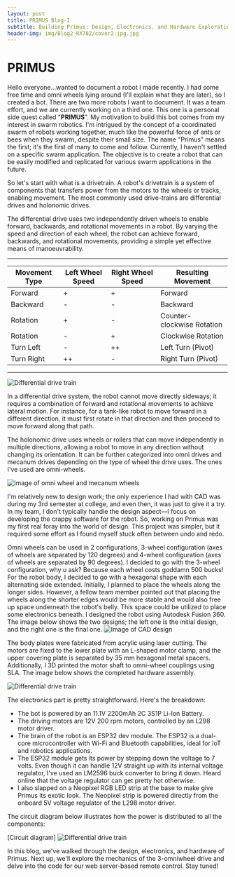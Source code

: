 ```yaml
---
layout: post
title: PRIMUS Blog-I
subtitle: Building Primus: Design, Electronics, and Hardware Exploration.
header-img: img/Blog2_RX782/cover2.jpg.jpg
---
```



# PRIMUS

Hello everyone...wanted to document a robot I made recently. I had some free time and omni wheels lying around (I'll explain what they are later), so I created a bot. There are two more robots I want to document. It was a team effort, and we are currently working on a third one. This one is a personal side quest called "**PRIMUS**". My motivation to build this bot comes from my interest in swarm robotics. I'm intrigued by the concept of a coordinated swarm of robots working together, much like the powerful force of ants or bees when they swarm, despite their small size. The name "Primus" means the first; it's the first of many to come and follow. Currently, I haven't settled on a specific swarm application. The objective is to create a robot that can be easily modified and replicated for various swarm applications in the future.

So let's start with what is a drivetrain. A robot's drivetrain is a system of components that transfers power from the motors to the wheels or tracks, enabling movement. The most commonly used drive-trains are differential drives and holonomic drives.

The differential drive uses two independently driven wheels to enable forward, backwards, and rotational movements in a robot. By varying the speed and direction of each wheel, the robot can achieve forward, backwards, and rotational movements, providing a simple yet effective means of manoeuvrability.

______________________________________________________________________________________________
| Movement Type     | Left Wheel Speed  | Right Wheel Speed | Resulting Movement             |
|-------------------|-------------------|-------------------|--------------------------------|
| Forward           | +                 | +                 | Forward                        |
| Backward          | -                 | -                 | Backward                       |
| Rotation          | +                 | -                 | Counter-clockwise Rotation     |
| Rotation          | -                 | +                 | Clockwise Rotation             |
| Turn Left         | -                 | ++                | Left Turn (Pivot)              |
| Turn Right        | ++                | -                 | Right Turn (Pivot)             |
----------------------------------------------------------------------------------------------


![Differential drive train](/img/BlogPrimus/images/blog1/diffdrive.png)
 
In a differential drive system, the robot cannot move directly sideways; it requires a combination of forward and rotational movements to achieve lateral motion. For instance, for a tank-like robot to move forward in a different direction, it must first rotate in that direction and then proceed to move forward along that path.

The holonomic drive uses wheels or rollers that can move independently in multiple directions, allowing a robot to move in any direction without changing its orientation. It can be further categorized into omni drives and mecanum drives depending on the type of wheel the drive uses. The ones I've used are omni-wheels.

 ![image of omni wheel and mecanum wheels](/img/BlogPrimus/images/blog1/wheel_image.png)

I'm relatively new to design work; the only experience I had with CAD was during my 3rd semester at college, and even then, it was just to give it a try. In my team, I don't typically handle the design aspect—I focus on developing the crappy software for the robot. So, working on Primus was my first real foray into the world of design. This project was simpler, but it required some effort as I found myself stuck often between undo and redo. 

Omni wheels can be used in 2 configurations, 3-wheel configuration (axes of wheels are separated by 120 degrees) and 4-wheel configuration (axes of wheels are separated by 90 degrees). I decided to go with the 3-wheel configuration, why u ask? Because each wheel costs goddamn 500 bucks! For the robot body, I decided to go with a hexagonal shape with each alternating side extended. Initially, I planned to place the wheels along the longer sides. However, a fellow team member pointed out that placing the wheels along the shorter edges would be more stable and would also free up space underneath the robot's belly. This space could be utilized to place some electronics beneath. I designed the robot using Autodesk Fusion 360. The image below shows the two designs; the left one is the initial design, and the right one is the final one.
![Image of CAD design](/img/BlogPrimus/images/blog1/thumb1.jpeg)

The body plates were fabricated from acrylic using laser cutting. The motors are fixed to the lower plate with an L-shaped motor clamp, and the upper covering plate is separated by 35 mm hexagonal metal spacers. Additionally, I 3D printed the motor shaft to omni-wheel couplings using SLA. The image below shows the completed hardware assembly. 

![Differential drive train](/img/BlogPrimus/images/blog1/thumb1.jpeg)


The electronics part is pretty straightforward. Here's the breakdown:
- The bot is powered by an 11.1V 2200mAh 2C 3S1P Li-Ion Battery.
- The driving motors are 12V 200 rpm motors, controlled by an L298 motor driver.
- The brain of the robot is an ESP32 dev module. The ESP32 is a dual-core microcontroller with Wi-Fi and Bluetooth capabilities, ideal for IoT and robotics applications.
- The ESP32 module gets its power by stepping down the voltage to 7 volts. Even though it can handle 12V straight up with its internal voltage regulator, I've used an LM2596 buck converter to bring it down. Heard online that the voltage regulator can get pretty hot otherwise.
- I also slapped on a Neopixel RGB LED strip at the base to make give Primus its exotic look. The Neopixel strip is powered directly from the onboard 5V voltage regulator of the L298 motor driver.

The circuit diagram below illustrates how the power is distributed to all the components:

[Circuit diagram]
![Differential drive train](/img/BlogPrimus/images/blog1/Untitled.png)

In this blog, we've walked through the design, electronics, and hardware of Primus. Next up, we'll explore the mechanics of the 3-omniwheel drive and delve into the code for our web server-based remote control. Stay tuned!
